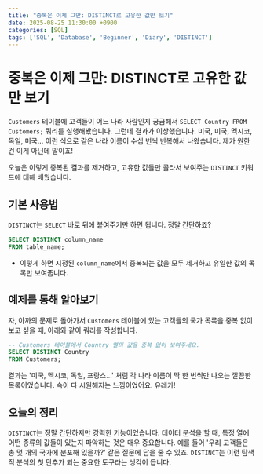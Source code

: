 ```yaml
---
title: "중복은 이제 그만: DISTINCT로 고유한 값만 보기"
date: 2025-08-25 11:30:00 +0900
categories: [SQL]
tags: ['SQL', 'Database', 'Beginner', 'Diary', 'DISTINCT']
---
```


# 중복은 이제 그만: DISTINCT로 고유한 값만 보기

`Customers` 테이블에 고객들이 어느 나라 사람인지 궁금해서 `SELECT Country FROM Customers;` 쿼리를 실행해봤습니다. 그런데 결과가 이상했습니다. 미국, 미국, 멕시코, 독일, 미국... 이런 식으로 같은 나라 이름이 수십 번씩 반복해서 나왔습니다. 제가 원한 건 이게 아닌데 말이죠!

오늘은 이렇게 중복된 결과를 제거하고, 고유한 값들만 골라서 보여주는 `DISTINCT` 키워드에 대해 배웠습니다.

## 기본 사용법

`DISTINCT`는 `SELECT` 바로 뒤에 붙여주기만 하면 됩니다. 정말 간단하죠?

```sql
SELECT DISTINCT column_name
FROM table_name;
```

- 이렇게 하면 지정된 `column_name`에서 중복되는 값을 모두 제거하고 유일한 값의 목록만 보여줍니다.

## 예제를 통해 알아보기

자, 아까의 문제로 돌아가서 `Customers` 테이블에 있는 고객들의 국가 목록을 중복 없이 보고 싶을 때, 아래와 같이 쿼리를 작성합니다.

```sql
-- Customers 테이블에서 Country 열의 값을 중복 없이 보여주세요.
SELECT DISTINCT Country
FROM Customers;
```

결과는 '미국, 멕시코, 독일, 프랑스...' 처럼 각 나라 이름이 딱 한 번씩만 나오는 깔끔한 목록이었습니다. 속이 다 시원해지는 느낌이었어요. 유레카!

## 오늘의 정리

`DISTINCT`는 정말 간단하지만 강력한 기능이었습니다. 데이터 분석을 할 때, 특정 열에 어떤 종류의 값들이 있는지 파악하는 것은 매우 중요합니다. 예를 들어 '우리 고객들은 총 몇 개의 국가에 분포해 있을까?' 같은 질문에 답을 줄 수 있죠. `DISTINCT`는 이런 탐색적 분석의 첫 단추가 되는 중요한 도구라는 생각이 듭니다.